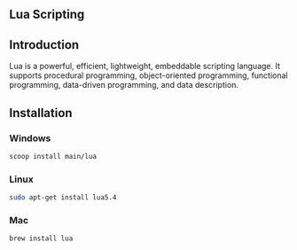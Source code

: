 ## Lua Scripting

## Introduction

Lua is a powerful, efficient, lightweight, embeddable scripting language. It supports procedural programming, object-oriented programming, functional programming, data-driven programming, and data description.


## Installation

### Windows

```bash
scoop install main/lua
```

### Linux

```bash
sudo apt-get install lua5.4
```

### Mac

```bash
brew install lua
```